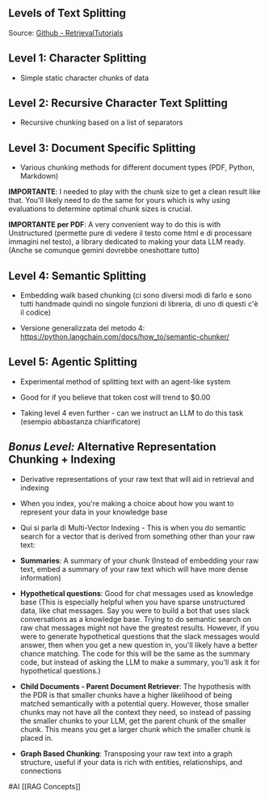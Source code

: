 ## Levels of Text Splitting

  
Source: [Github - RetrievalTutorials](https://github.com/FullStackRetrieval-com/RetrievalTutorials/blob/main/tutorials/LevelsOfTextSplitting/5_Levels_Of_Text_Splitting.ipynb)

## Level 1: Character Splitting

- Simple static character chunks of data

  

## Level 2: Recursive Character Text Splitting

- Recursive chunking based on a list of separators

  

## Level 3: Document Specific Splitting

- Various chunking methods for different document types (PDF, Python, Markdown)

  

**IMPORTANTE**: I needed to play with the chunk size to get a clean result like that. You'll likely need to do the same for yours which is why using evaluations to determine optimal chunk sizes is crucial.

  

**IMPORTANTE per PDF**: A very convenient way to do this is with Unstructured (permette pure di vedere il testo come html e di processare immagini nel testo), a library dedicated to making your data LLM ready. (Anche se comunque gemini dovrebbe oneshottare tutto)

  

## Level 4: Semantic Splitting

- Embedding walk based chunking (ci sono diversi modi di farlo e sono tutti handmade quindi no singole funzioni di libreria, di uno di questi c'è il codice)

- Versione generalizzata del metodo 4: https://python.langchain.com/docs/how_to/semantic-chunker/

  

## Level 5: Agentic Splitting

- Experimental method of splitting text with an agent-like system

- Good for if you believe that token cost will trend to $0.00

- Taking level 4 even further - can we instruct an LLM to do this task (esempio abbastanza chiarificatore)

  

## *Bonus Level:* Alternative Representation Chunking + Indexing

- Derivative representations of your raw text that will aid in retrieval and indexing

- When you index, you're making a choice about how you want to represent your data in your knowledge base

- Qui si parla di Multi-Vector Indexing - This is when you do semantic search for a vector that is derived from something other than your raw text:

- **Summaries**: A summary of your chunk (Instead of embedding your raw text, embed a summary of your raw text which will have more dense information)

- **Hypothetical questions**: Good for chat messages used as knowledge base (This is especially helpful when you have sparse unstructured data, like chat messages. Say you were to build a bot that uses slack conversations as a knowledge base. Trying to do semantic search on raw chat messages might not have the greatest results. However, if you were to generate hypothetical questions that the slack messages would answer, then when you get a new question in, you'll likely have a better chance matching. The code for this will be the same as the summary code, but instead of asking the LLM to make a summary, you'll ask it for hypothetical questions.)

- **Child Documents - Parent Document Retriever**: The hypothesis with the PDR is that smaller chunks have a higher likelihood of being matched semantically with a potential query. However, those smaller chunks may not have all the context they need, so instead of passing the smaller chunks to your LLM, get the parent chunk of the smaller chunk. This means you get a larger chunk which the smaller chunk is placed in.

- **Graph Based Chunking**: Transposing your raw text into a graph structure, useful if your data is rich with entities, relationships, and connections



#AI 
[[RAG Concepts]]
